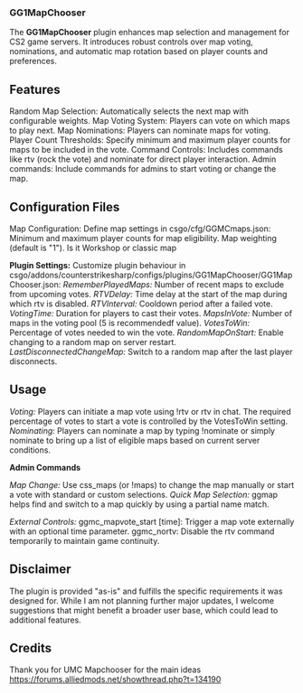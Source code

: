 ### **GG1MapChooser**

The **GG1MapChooser** plugin enhances map selection and management for CS2 game servers. It introduces robust controls over map voting, nominations, and automatic map rotation based on player counts and preferences.

## **Features**

Random Map Selection: Automatically selects the next map with configurable weights.
Map Voting System: Players can vote on which maps to play next.
Map Nominations: Players can nominate maps for voting.
Player Count Thresholds: Specify minimum and maximum player counts for maps to be included in the vote.
Command Controls: Includes commands like rtv (rock the vote) and nominate for direct player interaction.
Admin commands: Include commands for admins to start voting or change the map.

## **Configuration Files**

Map Configuration: Define map settings in csgo/cfg/GGMCmaps.json:
Minimum and maximum player counts for map eligibility.
Map weighting (default is "1").
Is it Workshop or classic map

**Plugin Settings:** Customize plugin behaviour in csgo/addons/counterstrikesharp/configs/plugins/GG1MapChooser/GG1MapChooser.json:
_RememberPlayedMaps:_ Number of recent maps to exclude from upcoming votes.
_RTVDelay:_ Time delay at the start of the map during which rtv is disabled.
_RTVInterval:_ Cooldown period after a failed vote.
_VotingTime:_ Duration for players to cast their votes.
_MapsInVote:_ Number of maps in the voting pool (5 is recommendedf value).
_VotesToWin:_ Percentage of votes needed to win the vote.
_RandomMapOnStart:_ Enable changing to a random map on server restart.
_LastDisconnectedChangeMap:_ Switch to a random map after the last player disconnects.

## **Usage**

_Voting:_ Players can initiate a map vote using !rtv or rtv in chat. The required percentage of votes to start a vote is controlled by the VotesToWin setting.
_Nominating:_ Players can nominate a map by typing !nominate <mapname> or simply nominate to bring up a list of eligible maps based on current server conditions.

**Admin Commands**

_Map Change:_ Use css_maps (or !maps) to change the map manually or start a vote with standard or custom selections.
_Quick Map Selection:_ ggmap <partofmapname> helps find and switch to a map quickly by using a partial name match.

_External Controls:_
ggmc_mapvote_start [time]: Trigger a map vote externally with an optional time parameter.
ggmc_nortv: Disable the rtv command temporarily to maintain game continuity.

## **Disclaimer**

The plugin is provided "as-is" and fulfills the specific requirements it was designed for. While I am not planning further major updates, I welcome suggestions that might benefit a broader user base, which could lead to additional features.

## **Credits** 

Thank you for UMC Mapchooser for the main ideas
https://forums.alliedmods.net/showthread.php?t=134190